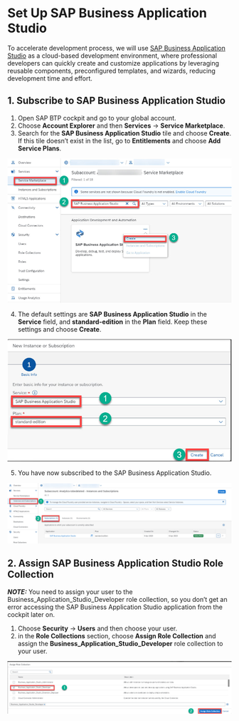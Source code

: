 # Set Up SAP Business Application Studio

To accelerate development process, we will use [SAP Business Application Studio](https://learning.sap.com/learning-journey/develop-full-stack-applications-using-productivity-tools-in-sap-business-application-studio) as a cloud-based development environment, where professional developers can quickly create and customize applications by leveraging reusable components, preconfigured templates, and wizards, reducing development time and effort.

  ## 1. Subscribe to SAP Business Application Studio

  1. Open SAP BTP cockpit and go to your global account.
  2. Choose **Account Explorer** and then **Services** &rarr; **Service Marketplace**.
  3. Search for the **SAP Business Application Studio** tile and choose **Create**. If this tile doesn’t exist in the list, go to **Entitlements** and choose **Add Service Plans**.

  ![create-subscription-BAS](./images/BTP-instances-subscription.jpg)

  4. The default settings are **SAP Business Application Studio** in the **Service** field, and **standard-edition** in the **Plan** field. Keep these settings and choose **Create**.
  
  ![create-instance-BAS](./images/BTPCockpit-create-Instance-BAS.jpg)
  
  5. You have now subscribed to the SAP Business Application Studio.
  
  ![subscription-list-BAS](./images/BTPCockpit-BAS-subscription-list.jpg)

  ## 2. Assign SAP Business Application Studio Role Collection
  
  **_NOTE:_** You need to assign your user to the Business_Application_Studio_Developer role collection, so you don’t get an error accessing the SAP Business Application Studio application from the cockpit later on.
  
  1. Choose **Security** &rarr; **Users** and then choose your user.
  2. in the **Role Collections** section, choose **Assign Role Collection** and assign the **Business_Application_Studio_Developer** role collection to your user.
 
  ![role collection -BAS](./images/BTPCockpit-Assign-BAS-role-collection.jpg)
